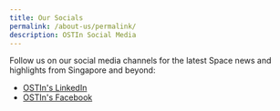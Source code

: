 ```yaml
---
title: Our Socials
permalink: /about-us/permalink/
description: OSTIn Social Media
---
```

Follow us on our social media channels for the latest Space news and highlights from Singapore and beyond:

- [OSTIn's LinkedIn](https://www.linkedin.com/company/ostinsingapore/)
- [OSTIn's Facebook](https://www.facebook.com/OSTInSingapore)